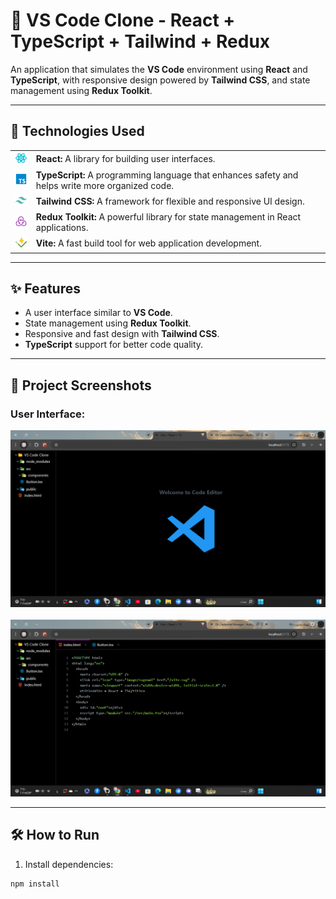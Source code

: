 # 🧩 VS Code Clone - React + TypeScript + Tailwind + Redux

An application that simulates the **VS Code** environment using **React** and **TypeScript**, with responsive design powered by **Tailwind CSS**, and state management using **Redux Toolkit**.

---

## 🚀 Technologies Used

<table>
  <tr>
    <td><img src="./public/icons/react.svg" alt="React" width="30"/></td>
    <td><strong>React:</strong> A library for building user interfaces.</td>
  </tr>
  <tr>
    <td><img src="./public/icons/typescript.svg" alt="TypeScript" width="30"/></td>
    <td><strong>TypeScript:</strong> A programming language that enhances safety and helps write more organized code.</td>
  </tr>
  <tr>
    <td><img src="./public/icons/tailwindcss.svg" alt="Tailwind CSS" width="30"/></td>
    <td><strong>Tailwind CSS:</strong> A framework for flexible and responsive UI design.</td>
  </tr>
  <tr>
    <td><img src="./public/icons/redux-action.svg" alt="Redux Toolkit" width="30"/></td>
    <td><strong>Redux Toolkit:</strong> A powerful library for state management in React applications.</td>
  </tr>
  <tr>
    <td><img src="./public/icons/vitest.svg" alt="Vite" width="30"/></td>
    <td><strong>Vite:</strong> A fast build tool for web application development.</td>
  </tr>
</table>

---

## ✨ Features

- A user interface similar to **VS Code**.
- State management using **Redux Toolkit**.
- Responsive and fast design with **Tailwind CSS**.
- **TypeScript** support for better code quality.

---

## 📸 Project Screenshots

### User Interface:

<img src="https://github.com/mohammed4122002/VS-code/blob/main/public/images/screenshot1.png.png?raw=true" alt="Application Interface" width="600" />
<br/><br/>
<img src="https://github.com/mohammed4122002/VS-code/blob/main/public/images/screenshot2.png.png?raw=true" alt="Application Interface" width="600" />

---

## 🛠️ How to Run

1. Install dependencies:

```bash
npm install
